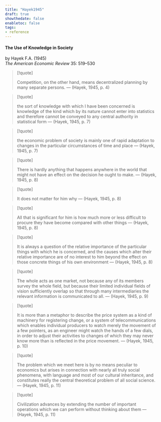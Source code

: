```yaml
---
title: "Hayek1945"
draft: true
showthedate: false
enabletoc: false
tags:
- reference
---
```


#### **The Use of Knowledge in Society**     
by Hayek F.A. (1945)         
*The American Economic Review* 35: 519–530       


> [!quote] 
>
>Competition, on the other hand, means decentralized planning by many separate persons. —  (Hayek, 1945, p. 4) 

> [!quote] 
>
>the sort of knowledge with which I have been concerned is knowledge of the kind which by its nature cannot enter into statistics and therefore cannot be conveyed to any central authority in statistical form —  (Hayek, 1945, p. 7) 

> [!quote] 
>
>the economic problem of society is mainly one of rapid adaptation to changes in the particular circumstances of time and place —  (Hayek, 1945, p. 7) 

> [!quote] 
>
>There is hardly anything that happens anywhere in the world that might not have an effect on the decision he ought to make. —  (Hayek, 1945, p. 8) 

> [!quote] 
>
>It does not matter for him why —  (Hayek, 1945, p. 8) 

> [!quote] 
>
>All that is significant for him is how much more or less difficult to procure they have become compared with other things —  (Hayek, 1945, p. 8) 

> [!quote] 
>
>It is always a question of the relative importance of the particular things with which he is concerned, and the causes which alter their relative importance are of no interest to him beyond the effect on those concrete things of his own environment —  (Hayek, 1945, p. 8) 

> [!quote] 
>
>The whole acts as one market, not because any of its members survey the whole field, but because their limited individual fields of vision sufficiently overlap so that through many intermediaries the relevant information is communicated to all. —  (Hayek, 1945, p. 9) 

> [!quote] 
>
>It is more than a metaphor to describe the price system as a kind of machinery for registering change, or a system of telecommunications which enables individual producers to watch merely the movement of a few pointers, as an engineer might watch the hands of a few dials, in order to adjust their activities to changes of which they may never know more than is reflected in the price movement. —  (Hayek, 1945, p. 10) 

> [!quote] 
>
>The problem which we meet here is by no means peculiar to economics but arises in connection with nearly all truly social phenomena, with language and most of our cultural inheritance, and constitutes really the central theoretical problem of all social science. —  (Hayek, 1945, p. 11) 

> [!quote] 
>
>Civilization advances by extending the number of important operations which we can perform without thinking about them —  (Hayek, 1945, p. 11) 


